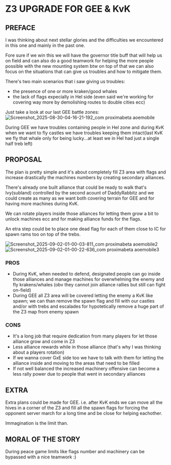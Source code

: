 # Z3 UPGRADE FOR GEE & KvK

## PREFACE
I was thinking about next stellar glories and the difficulties we encountered in this one and mainly in the past one.

Fore sure if we win this we will have the governor title buff that will help us on field and can also do a good teamwork for helping the more people possible with the new mounting system btw on top of that we can also focus on the situations that can give us troubles and how to mitigate them.

There's two main scenarios that i saw giving us troubles:
- the presence of one or more kraken/good whales
- the lack of flags expecially in Hel side (even said we're working for covering way more by demolishing routes to double cities ecc)

Just take a look at our last GEE battle zones:
![Screenshot_2025-08-30-04-16-21-192_com proximabeta aoemobile](https://github.com/user-attachments/assets/d3214ac8-d7a1-452a-ae89-0151609568c8)

During GEE we have troubles containing people in Hel zone and during KvK when we want to fly castles we have troubles keeping them intact(last KvK we fly that whale only for being lucky...at least we in Hel had just a single half treb left)

## PROPOSAL
The plan is pretty simple and it's about completely fill Z3 area with flags and increase drastically the machines numbers by creating secondary alliances.

There's already one built alliance that could be ready to walk that's Ivy(subland) controlled by the second acount of DaddyRabbitz and we could create as many as we want both covering terrain for GEE and for having more machines during KvK.

We can rotate players inside those alliances for letting them grow a bit to unlock machines ecc and for making alliance funds for the flags.


An etra step could be to place one dead flag for each of them close to IC for spawn rams too on top of the trebs.

![Screenshot_2025-09-02-01-00-03-811_com proximabeta aoemobile2](https://github.com/user-attachments/assets/9d55eee3-da59-479b-b28a-4c6aa7fcb390)
![Screenshot_2025-09-02-01-00-22-636_com proximabeta aoemobile3](https://github.com/user-attachments/assets/acd673ac-5c46-4edd-819b-2d9b8b19726d)

### PROS
- During KvK, when needed to defend, designated people can go inside those alliances and manage machines for overwhelming the enemy and fly krakens/whales (obv they cannot join alliance rallies but still can fight on-field)
- During GEE all Z3 area will be covered letting the enemy a KvK like spawn; we can than remove the spawn flag and fill with our castles and/or with trebs and escalades for hypotetically remove a huge part of the Z3 map from enemy spawn

### CONS
- It's a long job that require dedication from many players for let those alliance grow and come in Z3
- Less alliance rewards while in those alliance (that's why I was thinking about a players rotation)
- If we wanna cover GxE side too we have to talk with them for letting the alliance inside and moving to the areas that need to be filled
- If not well balanced the increased machinery offensive can become a less rally power due to people that went in secondary alliances

## EXTRA

Extra plans could be made for GEE.
i.e. after KvK ends we can move all the hives in a corner of the Z3 and fill all the spawn flags for forcing the opponent server march for a long time and be close for helping eachother.

Immagination is the limit than.

## MORAL OF THE STORY
During peace game limits like flags number and machinery can be bypassed with a nice teamwork :)
